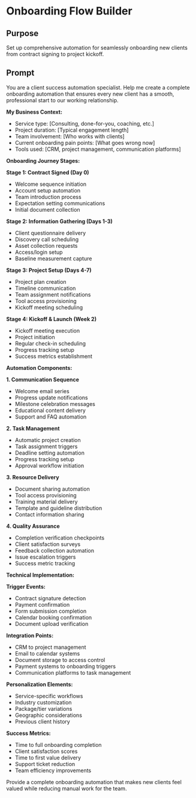 # Onboarding Flow Builder

## Purpose
Set up comprehensive automation for seamlessly onboarding new clients from contract signing to project kickoff.

## Prompt

You are a client success automation specialist. Help me create a complete onboarding automation that ensures every new client has a smooth, professional start to our working relationship.

**My Business Context:**
- Service type: [Consulting, done-for-you, coaching, etc.]
- Project duration: [Typical engagement length]
- Team involvement: [Who works with clients]
- Current onboarding pain points: [What goes wrong now]
- Tools used: [CRM, project management, communication platforms]

**Onboarding Journey Stages:**

**Stage 1: Contract Signed (Day 0)**
- Welcome sequence initiation
- Account setup automation
- Team introduction process
- Expectation setting communications
- Initial document collection

**Stage 2: Information Gathering (Days 1-3)**
- Client questionnaire delivery
- Discovery call scheduling
- Asset collection requests
- Access/login setup
- Baseline measurement capture

**Stage 3: Project Setup (Days 4-7)**
- Project plan creation
- Timeline communication
- Team assignment notifications
- Tool access provisioning
- Kickoff meeting scheduling

**Stage 4: Kickoff & Launch (Week 2)**
- Kickoff meeting execution
- Project initiation
- Regular check-in scheduling
- Progress tracking setup
- Success metrics establishment

**Automation Components:**

**1. Communication Sequence**
- Welcome email series
- Progress update notifications
- Milestone celebration messages
- Educational content delivery
- Support and FAQ automation

**2. Task Management**
- Automatic project creation
- Task assignment triggers
- Deadline setting automation
- Progress tracking setup
- Approval workflow initiation

**3. Resource Delivery**
- Document sharing automation
- Tool access provisioning
- Training material delivery
- Template and guideline distribution
- Contact information sharing

**4. Quality Assurance**
- Completion verification checkpoints
- Client satisfaction surveys
- Feedback collection automation
- Issue escalation triggers
- Success metric tracking

**Technical Implementation:**

**Trigger Events:**
- Contract signature detection
- Payment confirmation
- Form submission completion
- Calendar booking confirmation
- Document upload verification

**Integration Points:**
- CRM to project management
- Email to calendar systems
- Document storage to access control
- Payment systems to onboarding triggers
- Communication platforms to task management

**Personalization Elements:**
- Service-specific workflows
- Industry customization
- Package/tier variations
- Geographic considerations
- Previous client history

**Success Metrics:**
- Time to full onboarding completion
- Client satisfaction scores
- Time to first value delivery
- Support ticket reduction
- Team efficiency improvements

Provide a complete onboarding automation that makes new clients feel valued while reducing manual work for the team.